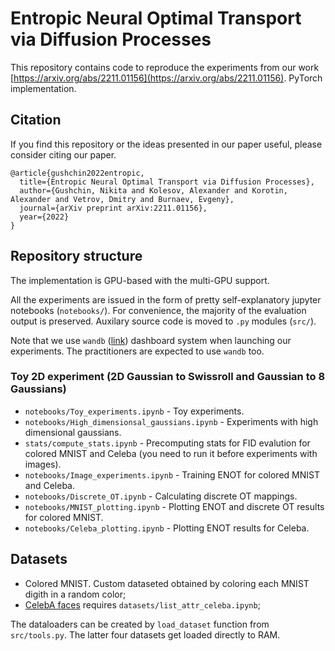 # Entropic Neural Optimal Transport via Diffusion Processes

This repository contains code to reproduce the experiments from our work [https://arxiv.org/abs/2211.01156](https://arxiv.org/abs/2211.01156). PyTorch implementation.

## Citation

If you find this repository or the ideas presented in our paper useful, please consider citing our paper.

```
@article{gushchin2022entropic,
  title={Entropic Neural Optimal Transport via Diffusion Processes},
  author={Gushchin, Nikita and Kolesov, Alexander and Korotin, Alexander and Vetrov, Dmitry and Burnaev, Evgeny},
  journal={arXiv preprint arXiv:2211.01156},
  year={2022}
}
```

## Repository structure
The implementation is GPU-based with the multi-GPU support.

All the experiments are issued in the form of pretty self-explanatory jupyter notebooks (`notebooks/`). For convenience, the majority of the evaluation output is preserved. Auxilary source code is moved to `.py` modules (`src/`). 

Note that we use `wandb` ([link](https://wandb.ai/site)) dashboard system when launching our experiments. The practitioners are expected to use `wandb` too. 

### Toy 2D experiment (2D Gaussian to Swissroll and Gaussian to 8 Gaussians)

- ```notebooks/Toy_experiments.ipynb``` - Toy experiments.
- ```notebooks/High_dimensionsal_gaussians.ipynb``` - Experiments with high dimensional gaussians.
- ```stats/compute_stats.ipynb``` - Precomputing stats for FID evalution for colored MNIST and Celeba (you need to run it before experiments with images).
- ```notebooks/Image_experiments.ipynb``` - Training ENOT for colored MNIST and Celeba.
- ```notebooks/Discrete_OT.ipynb``` - Calculating discrete OT mappings.
- ```notebooks/MNIST_plotting.ipynb``` - Plotting ENOT and discrete OT results for colored MNIST.
- ```notebooks/Celeba_plotting.ipynb``` - Plotting ENOT results for Celeba.

## Datasets
- Colored MNIST. Custom dataseted obtained by coloring each MNIST digith in a random color;
- [CelebA faces](https://mmlab.ie.cuhk.edu.hk/projects/CelebA.html) requires ```datasets/list_attr_celeba.ipynb```;

The dataloaders can be created by ```load_dataset``` function from ```src/tools.py```. The latter four datasets get loaded directly to RAM.
